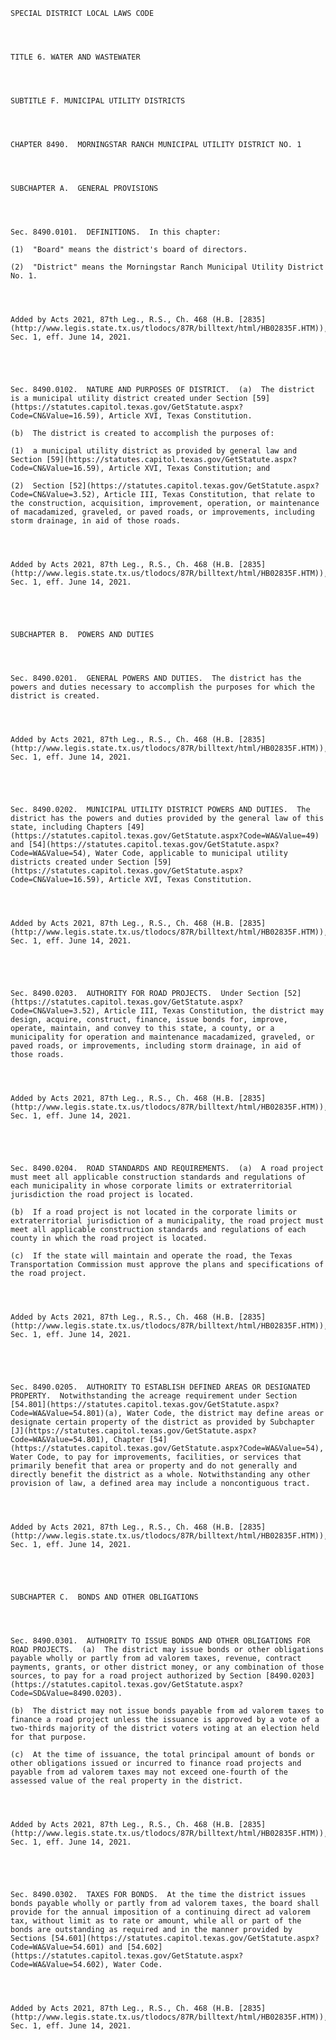 ﻿
    
    
    	
    					
    
    
    SPECIAL DISTRICT LOCAL LAWS CODE
    
      
    
    
    TITLE 6. WATER AND WASTEWATER
    
      
    
    
    SUBTITLE F. MUNICIPAL UTILITY DISTRICTS
    
      
    
    
    CHAPTER 8490.  MORNINGSTAR RANCH MUNICIPAL UTILITY DISTRICT NO. 1
    
      
    
    
    SUBCHAPTER A.  GENERAL PROVISIONS
    
      
    
    
    Sec. 8490.0101.  DEFINITIONS.  In this chapter:
    
    (1)  "Board" means the district's board of directors.
    
    (2)  "District" means the Morningstar Ranch Municipal Utility District No. 1.
    
    
    
    
    Added by Acts 2021, 87th Leg., R.S., Ch. 468 (H.B. [2835](http://www.legis.state.tx.us/tlodocs/87R/billtext/html/HB02835F.HTM)), Sec. 1, eff. June 14, 2021.
    
    
    
    
    
    Sec. 8490.0102.  NATURE AND PURPOSES OF DISTRICT.  (a)  The district is a municipal utility district created under Section [59](https://statutes.capitol.texas.gov/GetStatute.aspx?Code=CN&Value=16.59), Article XVI, Texas Constitution.
    
    (b)  The district is created to accomplish the purposes of:
    
    (1)  a municipal utility district as provided by general law and Section [59](https://statutes.capitol.texas.gov/GetStatute.aspx?Code=CN&Value=16.59), Article XVI, Texas Constitution; and
    
    (2)  Section [52](https://statutes.capitol.texas.gov/GetStatute.aspx?Code=CN&Value=3.52), Article III, Texas Constitution, that relate to the construction, acquisition, improvement, operation, or maintenance of macadamized, graveled, or paved roads, or improvements, including storm drainage, in aid of those roads.
    
    
    
    
    Added by Acts 2021, 87th Leg., R.S., Ch. 468 (H.B. [2835](http://www.legis.state.tx.us/tlodocs/87R/billtext/html/HB02835F.HTM)), Sec. 1, eff. June 14, 2021.
    
    
    
    
    
    SUBCHAPTER B.  POWERS AND DUTIES
    
      
    
    
    Sec. 8490.0201.  GENERAL POWERS AND DUTIES.  The district has the powers and duties necessary to accomplish the purposes for which the district is created.
    
    
    
    
    Added by Acts 2021, 87th Leg., R.S., Ch. 468 (H.B. [2835](http://www.legis.state.tx.us/tlodocs/87R/billtext/html/HB02835F.HTM)), Sec. 1, eff. June 14, 2021.
    
    
    
    
    
    Sec. 8490.0202.  MUNICIPAL UTILITY DISTRICT POWERS AND DUTIES.  The district has the powers and duties provided by the general law of this state, including Chapters [49](https://statutes.capitol.texas.gov/GetStatute.aspx?Code=WA&Value=49) and [54](https://statutes.capitol.texas.gov/GetStatute.aspx?Code=WA&Value=54), Water Code, applicable to municipal utility districts created under Section [59](https://statutes.capitol.texas.gov/GetStatute.aspx?Code=CN&Value=16.59), Article XVI, Texas Constitution.
    
    
    
    
    Added by Acts 2021, 87th Leg., R.S., Ch. 468 (H.B. [2835](http://www.legis.state.tx.us/tlodocs/87R/billtext/html/HB02835F.HTM)), Sec. 1, eff. June 14, 2021.
    
    
    
    
    
    Sec. 8490.0203.  AUTHORITY FOR ROAD PROJECTS.  Under Section [52](https://statutes.capitol.texas.gov/GetStatute.aspx?Code=CN&Value=3.52), Article III, Texas Constitution, the district may design, acquire, construct, finance, issue bonds for, improve, operate, maintain, and convey to this state, a county, or a municipality for operation and maintenance macadamized, graveled, or paved roads, or improvements, including storm drainage, in aid of those roads.
    
    
    
    
    Added by Acts 2021, 87th Leg., R.S., Ch. 468 (H.B. [2835](http://www.legis.state.tx.us/tlodocs/87R/billtext/html/HB02835F.HTM)), Sec. 1, eff. June 14, 2021.
    
    
    
    
    
    Sec. 8490.0204.  ROAD STANDARDS AND REQUIREMENTS.  (a)  A road project must meet all applicable construction standards and regulations of each municipality in whose corporate limits or extraterritorial jurisdiction the road project is located.
    
    (b)  If a road project is not located in the corporate limits or extraterritorial jurisdiction of a municipality, the road project must meet all applicable construction standards and regulations of each county in which the road project is located.
    
    (c)  If the state will maintain and operate the road, the Texas Transportation Commission must approve the plans and specifications of the road project.
    
    
    
    
    Added by Acts 2021, 87th Leg., R.S., Ch. 468 (H.B. [2835](http://www.legis.state.tx.us/tlodocs/87R/billtext/html/HB02835F.HTM)), Sec. 1, eff. June 14, 2021.
    
    
    
    
    
    Sec. 8490.0205.  AUTHORITY TO ESTABLISH DEFINED AREAS OR DESIGNATED PROPERTY.  Notwithstanding the acreage requirement under Section [54.801](https://statutes.capitol.texas.gov/GetStatute.aspx?Code=WA&Value=54.801)(a), Water Code, the district may define areas or designate certain property of the district as provided by Subchapter [J](https://statutes.capitol.texas.gov/GetStatute.aspx?Code=WA&Value=54.801), Chapter [54](https://statutes.capitol.texas.gov/GetStatute.aspx?Code=WA&Value=54), Water Code, to pay for improvements, facilities, or services that primarily benefit that area or property and do not generally and directly benefit the district as a whole. Notwithstanding any other provision of law, a defined area may include a noncontiguous tract.
    
    
    
    
    Added by Acts 2021, 87th Leg., R.S., Ch. 468 (H.B. [2835](http://www.legis.state.tx.us/tlodocs/87R/billtext/html/HB02835F.HTM)), Sec. 1, eff. June 14, 2021.
    
    
    
    
    
    SUBCHAPTER C.  BONDS AND OTHER OBLIGATIONS
    
      
    
    
    Sec. 8490.0301.  AUTHORITY TO ISSUE BONDS AND OTHER OBLIGATIONS FOR ROAD PROJECTS.  (a)  The district may issue bonds or other obligations payable wholly or partly from ad valorem taxes, revenue, contract payments, grants, or other district money, or any combination of those sources, to pay for a road project authorized by Section [8490.0203](https://statutes.capitol.texas.gov/GetStatute.aspx?Code=SD&Value=8490.0203).
    
    (b)  The district may not issue bonds payable from ad valorem taxes to finance a road project unless the issuance is approved by a vote of a two-thirds majority of the district voters voting at an election held for that purpose.
    
    (c)  At the time of issuance, the total principal amount of bonds or other obligations issued or incurred to finance road projects and payable from ad valorem taxes may not exceed one-fourth of the assessed value of the real property in the district.
    
    
    
    
    Added by Acts 2021, 87th Leg., R.S., Ch. 468 (H.B. [2835](http://www.legis.state.tx.us/tlodocs/87R/billtext/html/HB02835F.HTM)), Sec. 1, eff. June 14, 2021.
    
    
    
    
    
    Sec. 8490.0302.  TAXES FOR BONDS.  At the time the district issues bonds payable wholly or partly from ad valorem taxes, the board shall provide for the annual imposition of a continuing direct ad valorem tax, without limit as to rate or amount, while all or part of the bonds are outstanding as required and in the manner provided by Sections [54.601](https://statutes.capitol.texas.gov/GetStatute.aspx?Code=WA&Value=54.601) and [54.602](https://statutes.capitol.texas.gov/GetStatute.aspx?Code=WA&Value=54.602), Water Code.
    
    
    
    
    Added by Acts 2021, 87th Leg., R.S., Ch. 468 (H.B. [2835](http://www.legis.state.tx.us/tlodocs/87R/billtext/html/HB02835F.HTM)), Sec. 1, eff. June 14, 2021.
    
    
    
    
    				
